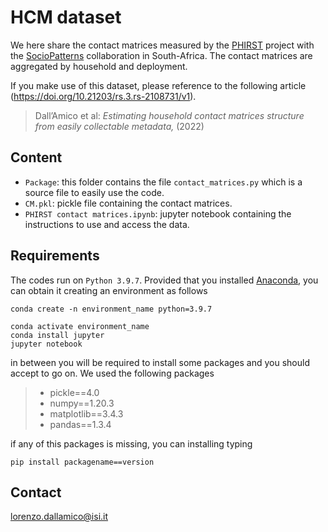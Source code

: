 # HCM dataset

We here share the contact matrices measured by the [PHIRST](https://crdm.nicd.ac.za/projects/phirst-c/) project with the [SocioPatterns](http://www.sociopatterns.org/) collaboration in South-Africa. The contact matrices are aggregated by household and deployment.

If you make use of this dataset, please reference to the following article (https://doi.org/10.21203/rs.3.rs-2108731/v1).

> Dall’Amico et al: *Estimating household contact matrices structure from easily collectable metadata,* (2022)

## Content

* `Package`: this folder contains the file `contact_matrices.py` which is a source file to easily use the code.
* `CM.pkl`: pickle file containing the contact matrices.
* `PHIRST contact matrices.ipynb`: jupyter notebook containing the instructions to use and access the data.

## Requirements

The codes run on `Python 3.9.7`. Provided that you installed [Anaconda](https://www.anaconda.com/products/distribution), you can obtain it creating an environment as follows

```
conda create -n environment_name python=3.9.7

conda activate environment_name
conda install jupyter
jupyter notebook
```

in between you will be required to install some packages and you should accept to go on. We used the following packages

> - pickle==4.0
> - numpy==1.20.3
> - matplotlib==3.4.3
> - pandas==1.3.4

if any of this packages is missing, you can installing typing

```
pip install packagename==version
```

## Contact

lorenzo.dallamico@isi.it
